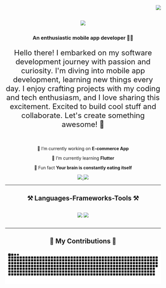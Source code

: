 <img align="right" src="https://visitor-badge.laobi.icu/badge?page_id=selenwritescode.selenwritescode" />

<h1 align="center">
    <img src="https://readme-typing-svg.herokuapp.com/?font=Righteous&size=35&center=true&vCenter=true&width=500&height=70&duration=4000&lines=Hi+✨;+I'm+Selen+Gafur+🦋;" />
</h1>

<h3 align="center">An enthusiastic mobile app developer 📱✨</h3>


<p style="text-align: center; font-size: 24px;">Hello there! I embarked on my software development journey with passion and curiosity. I'm diving into mobile app development, learning new things every day. I enjoy crafting projects with my coding and tech enthusiasm, and I love sharing this excitement. Excited to build cool stuff and collaborate. Let's create something awesome! 🚀</p>

<br/>

<div align="center">
 
 🔭 I’m currently working on **E-commerce App**
 
 🌱 I’m currently learning **Flutter**

 🎉 Fun fact **Your brain is constantly eating itself**

 </div>
 
<div align="center"> 
  <a href="mailto:selengafur@gmail.com">
    <img src="https://img.shields.io/badge/Gmail-333333?style=for-the-badge&logo=gmail&logoColor=red" />
  </a>
  <a href="https://www.linkedin.com/in/selen-gafur-09678a1b7/" target="_blank">
    <img src="https://img.shields.io/badge/LinkedIn-0077B5?style=for-the-badge&logo=linkedin&logoColor=white" target="_blank" />
  </a>
</div>

 <hr/>
 
<h2 align="center">⚒️ Languages-Frameworks-Tools ⚒️</h2>
<br/>
<div align="center">
    <img src="https://skillicons.dev/icons?i=dart,python,vscode,github" />
    <img src="https://skillicons.dev/icons?i=javascript,kotlin,firebase,c,mysql" /><br>
</div>

<br/>
<hr/>

<div align="center">
    
## 🐍 My Contributions 🐍
![snake gif](https://github.com/selenwritescode/selenwritescode/blob/output/github-contribution-grid-snake-dark.svg)

 </div>

